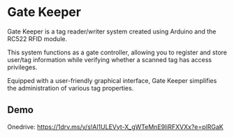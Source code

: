 # Gate Keeper

Gate Keeper is a tag reader/writer system created using Arduino and the RC522 RFID module.

This system functions as a gate controller, allowing you to register and store user/tag information while verifying whether a scanned tag has access privileges.

Equipped with a user-friendly graphical interface, Gate Keeper simplifies the administration of various tag properties.

## Demo

Onedrive: https://1drv.ms/v/s!Al1ULEVyt-X_gWTeMnE9liRFXVXx?e=plRGaK
